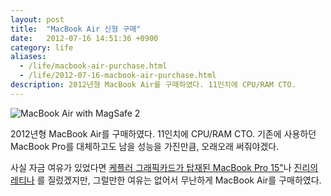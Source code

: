 ```yaml
---
layout: post
title:  "MacBook Air 신형 구매"
date:   2012-07-16 14:51:36 +0900
category: life
aliases:
  - /life/macbook-air-purchase.html
  - /life/2012-07-16-macbook-air-purchase.html
description: 2012년형 MacBook Air를 구매하였다. 11인치에 CPU/RAM CTO.
---
```


![MacBook Air with MagSafe 2](https://cdn.si.mpli.st/2012-07-16-macbook-air.jpg)

2012년형 MacBook Air를 구매하였다. 11인치에 CPU/RAM CTO. 기존에 사용하던 MacBook Pro를 대체하고도 남을 성능을 가진만큼, 오래오래 써줘야겠다.

사실 자금 여유가 있었다면 [케플러 그래픽카드가 탑재된 MacBook Pro 15"](http://store.apple.com/kr/configure/MD104KH/A?)나 [진리의 레티나](http://store.apple.com/kr/configure/MC975KH/A?) 를 질렀겠지만, 그럴만한 여유는 없어서 무난하게 MacBook Air를 구매하였다.
